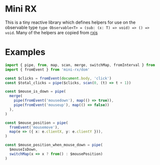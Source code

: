 # Mini RX
This is a tiny reactive library which defines helpers for use on the observable type `type Observable<T> = (sub: (x: T) => void) => () => void`. Many of the helpers are copied from [rxjs](https://github.com/ReactiveX/rxjs)

# Examples
```typescript
import { pipe, from, map, scan, merge, switchMap, fromInterval } from 'mini-rx'
import { fromEvent } from 'mini-rx/dom'

const $clicks = fromEvent(document.body, 'click')
const $total_clicks = pipe($clicks, scan(0, (t) => t + 1))

const $mouse_is_down = pipe(
  merge(
    pipe(fromEvent('mousedown'), map(() => true)),
    pipe(fromEvent('mouseup'), map(() => false))
  ),
)

const $mouse_position = pipe(
  fromEvent('mousemove'),
  map(e => ({ x: e.clientX, y: e.clientY })),
)

const $mouse_position_when_mouse_down = pipe(
  $mouseIsDown,
  switchMap(x => x ? from() : $mousePosition)
)
```
